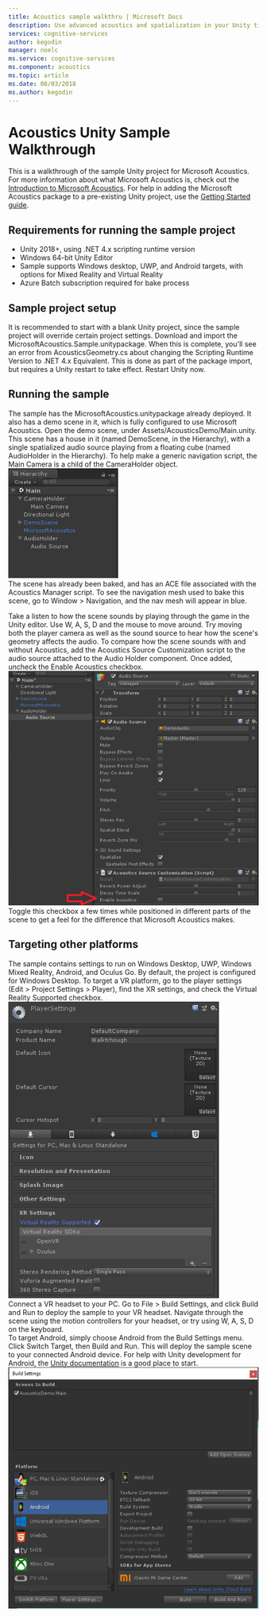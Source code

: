 ```yaml
---
title: Acoustics sample walkthru | Microsoft Docs
description: Use advanced acoustics and spatialization in your Unity title
services: cognitive-services
author: kegodin
manager: noelc
ms.service: cognitive-services
ms.component: acoustics
ms.topic: article
ms.date: 08/03/2018
ms.author: kegodin
---
```


# Acoustics Unity Sample Walkthrough
This is a walkthrough of the sample Unity project for Microsoft Acoustics. For more information about what Microsoft Acoustics is, check out the [Introduction to Microsoft Acoustics](What-Is-Acoustics.md). For help in adding the Microsoft Acoustics package to a pre-existing Unity project, use the [Getting Started guide](GettingStarted.md).

## Requirements for running the sample project
* Unity 2018+, using .NET 4.x scripting runtime version
* Windows 64-bit Unity Editor
* Sample supports Windows desktop, UWP, and Android targets, with options for Mixed Reality and Virtual Reality
* Azure Batch subscription required for bake process

## Sample project setup
It is recommended to start with a blank Unity project, since the sample project will override certain project settings. Download and import the MicrosoftAcoustics.Sample.unitypackage. When this is complete, you'll see an error from AcousticsGeometry.cs about changing the Scripting Runtime Version to .NET 4.x Equivalent. This is done as part of the package import, but requires a Unity restart to take effect. Restart Unity now.  

## Running the sample
The sample has the MicrosoftAcoustics.unitypackage already deployed. It also has a demo scene in it, which is fully configured to use Microsoft Acoustics. Open the demo scene, under Assets/AcousticsDemo/Main.unity. This scene has a house in it (named DemoScene, in the Hierarchy), with a single spatialized audio source playing from a floating cube (named AudioHolder in the Hierarchy). To help make a generic navigation script, the Main Camera is a child of the CameraHolder object.  
![Hierarchy View](media/SampleHierarchyView.png)  
The scene has already been baked, and has an ACE file associated with the Acoustics Manager script. To see the navigation mesh used to bake this scene, go to Window > Navigation, and the nav mesh will appear in blue.  

Take a listen to how the scene sounds by playing through the game in the Unity editor. Use W, A, S, D and the mouse to move around. Try moving both the player camera as well as the sound source to hear how the scene's geometry affects the audio. To compare how the scene sounds with and without Acoustics, add the Acoustics Source Customization script to the audio source attached to the Audio Holder component. Once added, uncheck the Enable Acoustics checkbox.  
![Toggle Acoustics](media/ToggleAcoustics.png)  
Toggle this checkbox a few times while positioned in different parts of the scene to get a feel for the difference that Microsoft Acoustics makes.  

## Targeting other platforms
The sample contains settings to run on Windows Desktop, UWP, Windows Mixed Reality, Android, and Oculus Go. By default, the project is configured for Windows Desktop. To target a VR platform, go to the player settings (Edit > Project Settings > Player), find the XR settings, and check the Virtual Reality Supported checkbox.  
![Enable VR](media/VRSupport.png)  
Connect a VR headset to your PC. Go to File > Build Settings, and click Build and Run to deploy the sample to your VR headset. Navigate through the scene using the motion controllers for your headset, or try using W, A, S, D on the keyboard.    
To target Android, simply choose Android from the Build Settings menu. Click Switch Target, then Build and Run. This will deploy the sample scene to your connected Android device. For help with Unity development for Android, the [Unity documentation](https://docs.unity3d.com/Manual/android-GettingStarted.html) is a good place to start.
![Target Android](media/TargetAndroid.png)  
